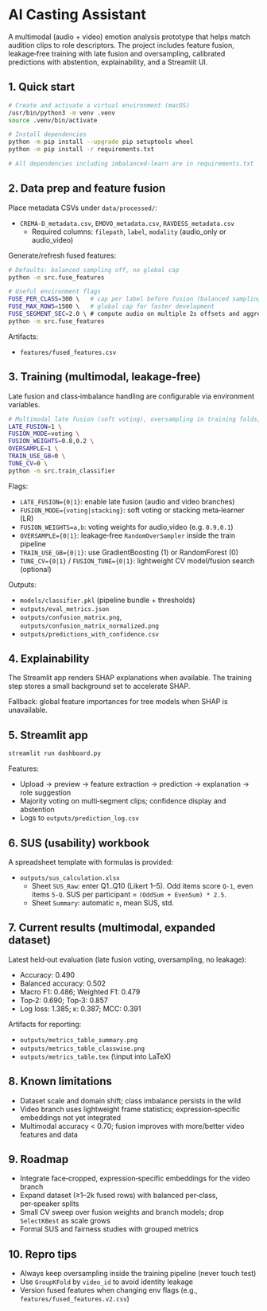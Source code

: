 # AI Casting Assistant

A multimodal (audio + video) emotion analysis prototype that helps match audition clips to role descriptors. The project includes feature fusion, leakage‑free training with late fusion and oversampling, calibrated predictions with abstention, explainability, and a Streamlit UI.

## 1. Quick start

```bash
# Create and activate a virtual environment (macOS)
/usr/bin/python3 -m venv .venv
source .venv/bin/activate

# Install dependencies
python -m pip install --upgrade pip setuptools wheel
python -m pip install -r requirements.txt

# All dependencies including imbalanced-learn are in requirements.txt
```

## 2. Data prep and feature fusion

Place metadata CSVs under `data/processed/`:
- `CREMA-D_metadata.csv`, `EMOVO_metadata.csv`, `RAVDESS_metadata.csv`
  - Required columns: `filepath`, `label`, `modality` (audio_only or audio_video)

Generate/refresh fused features:
```bash
# Defaults: balanced sampling off, no global cap
python -m src.fuse_features

# Useful environment flags
FUSE_PER_CLASS=300 \   # cap per label before fusion (balanced sampling)
FUSE_MAX_ROWS=1500 \   # global cap for faster development
FUSE_SEGMENT_SEC=2.0 \ # compute audio on multiple 2s offsets and aggregate
python -m src.fuse_features
```
Artifacts:
- `features/fused_features.csv`

## 3. Training (multimodal, leakage‑free)

Late fusion and class‑imbalance handling are configurable via environment variables.

```bash
# Multimodal late fusion (soft voting), oversampling in training folds, RandomForest base
LATE_FUSION=1 \
FUSION_MODE=voting \
FUSION_WEIGHTS=0.8,0.2 \
OVERSAMPLE=1 \
TRAIN_USE_GB=0 \
TUNE_CV=0 \
python -m src.train_classifier
```

Flags:
- `LATE_FUSION={0|1}`: enable late fusion (audio and video branches)
- `FUSION_MODE={voting|stacking}`: soft voting or stacking meta‑learner (LR)
- `FUSION_WEIGHTS=a,b`: voting weights for audio,video (e.g. `0.9,0.1`)
- `OVERSAMPLE={0|1}`: leakage‑free `RandomOverSampler` inside the train pipeline
- `TRAIN_USE_GB={0|1}`: use GradientBoosting (1) or RandomForest (0)
- `TUNE_CV={0|1}` / `FUSION_TUNE={0|1}`: lightweight CV model/fusion search (optional)

Outputs:
- `models/classifier.pkl` (pipeline bundle + thresholds)
- `outputs/eval_metrics.json`
- `outputs/confusion_matrix.png`, `outputs/confusion_matrix_normalized.png`
- `outputs/predictions_with_confidence.csv`

## 4. Explainability

The Streamlit app renders SHAP explanations when available. The training step stores a small background set to accelerate SHAP.

Fallback: global feature importances for tree models when SHAP is unavailable.

## 5. Streamlit app

```bash
streamlit run dashboard.py
```
Features:
- Upload → preview → feature extraction → prediction → explanation → role suggestion
- Majority voting on multi‑segment clips; confidence display and abstention
- Logs to `outputs/prediction_log.csv`

## 6. SUS (usability) workbook

A spreadsheet template with formulas is provided:
- `outputs/sus_calculation.xlsx`
  - Sheet `SUS_Raw`: enter Q1..Q10 (Likert 1–5). Odd items score `Q-1`, even items `5-Q`. SUS per participant = `(OddSum + EvenSum) * 2.5`.
  - Sheet `Summary`: automatic `n`, mean SUS, std.

## 7. Current results (multimodal, expanded dataset)

Latest held‑out evaluation (late fusion voting, oversampling, no leakage):
- Accuracy: 0.490
- Balanced accuracy: 0.502
- Macro F1: 0.486; Weighted F1: 0.479
- Top‑2: 0.690; Top‑3: 0.857
- Log loss: 1.385; κ: 0.387; MCC: 0.391

Artifacts for reporting:
- `outputs/metrics_table_summary.png`
- `outputs/metrics_table_classwise.png`
- `outputs/metrics_table.tex` (\input into LaTeX)

## 8. Known limitations
- Dataset scale and domain shift; class imbalance persists in the wild
- Video branch uses lightweight frame statistics; expression‑specific embeddings not yet integrated
- Multimodal accuracy < 0.70; fusion improves with more/better video features and data

## 9. Roadmap
- Integrate face‑cropped, expression‑specific embeddings for the video branch
- Expand dataset (≥1–2k fused rows) with balanced per‑class, per‑speaker splits
- Small CV sweep over fusion weights and branch models; drop `SelectKBest` as scale grows
- Formal SUS and fairness studies with grouped metrics

## 10. Repro tips
- Always keep oversampling inside the training pipeline (never touch test)
- Use `GroupKFold` by `video_id` to avoid identity leakage
- Version fused features when changing env flags (e.g., `features/fused_features.v2.csv`)
